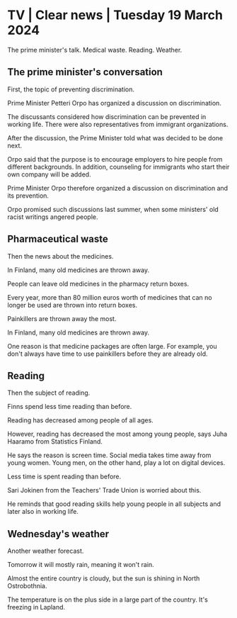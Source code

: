 # TV \| Clear news \| Tuesday 19 March 2024

The prime minister's talk. Medical waste. Reading. Weather.

## The prime minister's conversation

First, the topic of preventing discrimination.

Prime Minister Petteri Orpo has organized a discussion on discrimination.

The discussants considered how discrimination can be prevented in working life. There were also representatives from immigrant organizations.

After the discussion, the Prime Minister told what was decided to be done next.

Orpo said that the purpose is to encourage employers to hire people from different backgrounds. In addition, counseling for immigrants who start their own company will be added.

Prime Minister Orpo therefore organized a discussion on discrimination and its prevention.

Orpo promised such discussions last summer, when some ministers' old racist writings angered people.

## Pharmaceutical waste

Then the news about the medicines.

In Finland, many old medicines are thrown away.

People can leave old medicines in the pharmacy return boxes.

Every year, more than 80 million euros worth of medicines that can no longer be used are thrown into return boxes.

Painkillers are thrown away the most.

In Finland, many old medicines are thrown away.

One reason is that medicine packages are often large. For example, you don't always have time to use painkillers before they are already old.

## Reading

Then the subject of reading.

Finns spend less time reading than before.

Reading has decreased among people of all ages.

However, reading has decreased the most among young people, says Juha Haaramo from Statistics Finland.

He says the reason is screen time. Social media takes time away from young women. Young men, on the other hand, play a lot on digital devices.

Less time is spent reading than before.

Sari Jokinen from the Teachers' Trade Union is worried about this.

He reminds that good reading skills help young people in all subjects and later also in working life.

## Wednesday's weather

Another weather forecast.

Tomorrow it will mostly rain, meaning it won't rain.

Almost the entire country is cloudy, but the sun is shining in North Ostrobothnia.

The temperature is on the plus side in a large part of the country. It's freezing in Lapland.

